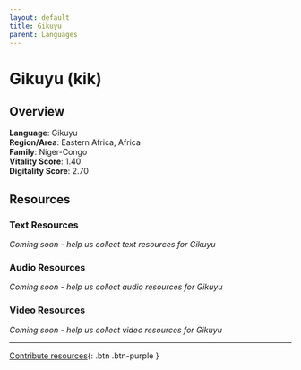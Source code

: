 ```yaml
---
layout: default
title: Gikuyu
parent: Languages
---
```


# Gikuyu (kik)

## Overview

**Language**: Gikuyu  
**Region/Area**: Eastern Africa, Africa  
**Family**: Niger-Congo  
**Vitality Score**: 1.40  
**Digitality Score**: 2.70  

## Resources

### Text Resources
*Coming soon - help us collect text resources for Gikuyu*

### Audio Resources
*Coming soon - help us collect audio resources for Gikuyu*

### Video Resources
*Coming soon - help us collect video resources for Gikuyu*

---

[Contribute resources](https://fairtrain.github.io/){: .btn .btn-purple }

